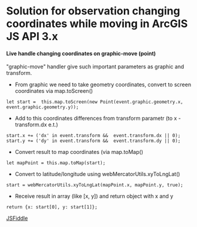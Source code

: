 # Solution for observation changing coordinates while moving in ArcGIS JS API 3.x
#### Live handle changing coordinates on graphic-move (point)
"graphic-move" handler give such important parameters as graphic and transform. 

- From graphic we need to take geometry coordinates, convert to screen coordinates via map.toScreen()
```
let start =  this.map.toScreen(new Point(event.graphic.geometry.x, event.graphic.geometry.y));
```
- Add to this coordinates differences from transform parametr (to x - transform.dx e.t.)
```
start.x += ('dx' in event.transform &&  event.transform.dx || 0);
start.y += ('dy' in event.transform &&  event.transform.dy || 0);
```
- Convert result to map coordinates (via map.toMap()
```
let mapPoint = this.map.toMap(start);
```
- Convert to latitude/longitude using webMercatorUtils.xyToLngLat()
```
start = webMercatorUtils.xyToLngLat(mapPoint.x, mapPoint.y, true);
```
- Receive result in array (like [x, y]) and return object with x and y
```
return {x: start[0], y: start[1]};
```

[JSFiddle](https://jsfiddle.net/catcherholms/9e563hju/)
